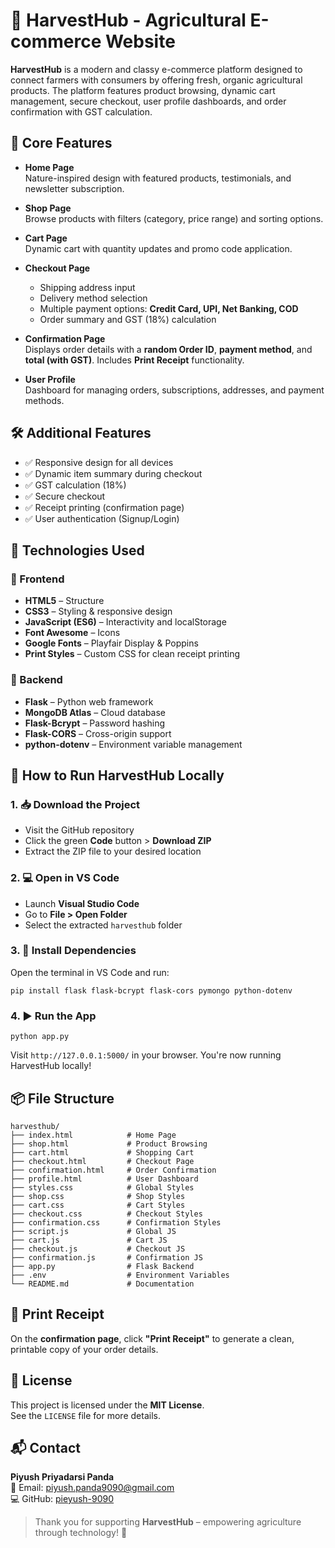 # 🌾 HarvestHub - Agricultural E-commerce Website

**HarvestHub** is a modern and classy e-commerce platform designed to connect farmers with consumers by offering fresh, organic agricultural products. The platform features product browsing, dynamic cart management, secure checkout, user profile dashboards, and order confirmation with GST calculation.

## 🌟 Core Features

- **Home Page**  
  Nature-inspired design with featured products, testimonials, and newsletter subscription.

- **Shop Page**  
  Browse products with filters (category, price range) and sorting options.

- **Cart Page**  
  Dynamic cart with quantity updates and promo code application.

- **Checkout Page**  
  - Shipping address input  
  - Delivery method selection  
  - Multiple payment options: **Credit Card, UPI, Net Banking, COD**  
  - Order summary and GST (18%) calculation

- **Confirmation Page**  
  Displays order details with a **random Order ID**, **payment method**, and **total (with GST)**. Includes **Print Receipt** functionality.

- **User Profile**  
  Dashboard for managing orders, subscriptions, addresses, and payment methods.

## 🛠️ Additional Features

- ✅ Responsive design for all devices  
- ✅ Dynamic item summary during checkout  
- ✅ GST calculation (18%)  
- ✅ Secure checkout  
- ✅ Receipt printing (confirmation page)  
- ✅ User authentication (Signup/Login)

## 🧰 Technologies Used

### 🔸 Frontend

- **HTML5** – Structure  
- **CSS3** – Styling & responsive design  
- **JavaScript (ES6)** – Interactivity and localStorage  
- **Font Awesome** – Icons  
- **Google Fonts** – Playfair Display & Poppins  
- **Print Styles** – Custom CSS for clean receipt printing

### 🔹 Backend

- **Flask** – Python web framework  
- **MongoDB Atlas** – Cloud database  
- **Flask-Bcrypt** – Password hashing  
- **Flask-CORS** – Cross-origin support  
- **python-dotenv** – Environment variable management

## 🚀 How to Run HarvestHub Locally

### 1. 📥 Download the Project

- Visit the GitHub repository  
- Click the green **Code** button > **Download ZIP**  
- Extract the ZIP file to your desired location

### 2. 💻 Open in VS Code

- Launch **Visual Studio Code**  
- Go to **File > Open Folder**  
- Select the extracted `harvesthub` folder

### 3. 🧱 Install Dependencies

Open the terminal in VS Code and run:

```
pip install flask flask-bcrypt flask-cors pymongo python-dotenv
```

### 4. ▶️ Run the App

```
python app.py
```

Visit `http://127.0.0.1:5000/` in your browser. You're now running HarvestHub locally!

## 📦 File Structure

```
harvesthub/
├── index.html            # Home Page
├── shop.html             # Product Browsing
├── cart.html             # Shopping Cart
├── checkout.html         # Checkout Page
├── confirmation.html     # Order Confirmation
├── profile.html          # User Dashboard
├── styles.css            # Global Styles
├── shop.css              # Shop Styles
├── cart.css              # Cart Styles
├── checkout.css          # Checkout Styles
├── confirmation.css      # Confirmation Styles
├── script.js             # Global JS
├── cart.js               # Cart JS
├── checkout.js           # Checkout JS
├── confirmation.js       # Confirmation JS
├── app.py                # Flask Backend
├── .env                  # Environment Variables
└── README.md             # Documentation
```

## 🧾 Print Receipt

On the **confirmation page**, click **"Print Receipt"** to generate a clean, printable copy of your order details.

## 📄 License

This project is licensed under the **MIT License**.  
See the `LICENSE` file for more details.

## 📬 Contact

**Piyush Priyadarsi Panda**  
📧 Email: [piyush.panda9090@gmail.com](piyush.panda9090@gmail.com)  
💻 GitHub: [pieyush-9090](https://github.com/pieyush-9090)

> Thank you for supporting **HarvestHub** – empowering agriculture through technology! 🌱
